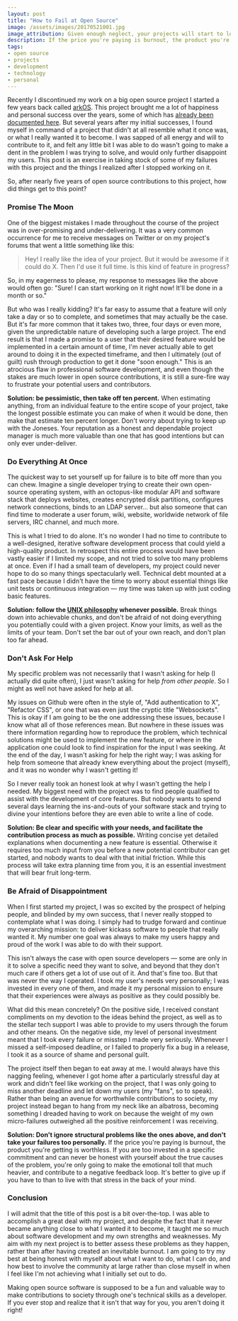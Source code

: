 ```yaml
---
layout: post
title: "How to Fail at Open Source"
image: /assets/images/20170521001.jpg
image_attribution: Given enough neglect, your projects will start to look like this soon enough. ([Vincent Ferron](https://www.flickr.com/photos/photosvincent/15791902902))
description: If the price you're paying is burnout, the product you're getting is worthless.
tags:
- open source
- projects
- development
- technology
- personal
---
```


Recently I discontinued my work on a big open source project I started a few years back called [arkOS](https://github.com/arkOScloud). This project brought me a lot of happiness and personal success over the years, some of which has [already been documented here](/blog/crowdfunding-campaign/). But several years after my initial successes, I found myself in command of a project that didn't at all resemble what it once was, or what I really wanted it to become. I was sapped of all energy and will to contribute to it, and felt any little bit I was able to do wasn't going to make a dent in the problem I was trying to solve, and would only further disappoint my users. This post is an exercise in taking stock of some of my failures with this project and the things I realized after I stopped working on it.

So, after nearly five years of open source contributions to this project, how did things get to this point?

### Promise The Moon

One of the biggest mistakes I made throughout the course of the project was in over-promising and under-delivering. It was a very common occurrence for me to receive messages on Twitter or on my project's forums that went a little something like this:

> Hey! I really like the idea of your project. But it would be awesome if it could do X. Then I'd use it full time. Is this kind of feature in progress?

So, in my eagerness to please, my response to messages like the above would often go: "Sure! I can start working on it right now! It'll be done in a month or so."

But who was I really kidding? It's far easy to assume that a feature will only take a day or so to complete, and sometimes that may actually be the case. But it's far more common that it takes two, three, four days or even more, given the unpredictable nature of developing such a large project. The end result is that I made a promise to a user that their desired feature would be implemented in a certain amount of time, I'm never actually able to get around to doing it in the expected timeframe, and then I ultimately (out of guilt) rush through production to get it done "soon enough." This is an atrocious flaw in professional software development, and even though the stakes are much lower in open source contributions, it is still a sure-fire way to frustrate your potential users and contributors.

**Solution: be pessimistic, then take off ten percent.**  When estimating anything, from an individual feature to the entire scope of your project, take the longest possible estimate you can make of when it would be done, then make that estimate ten percent longer. Don't worry about trying to keep up with the Joneses. Your reputation as a honest and dependable project manager is much more valuable than one that has good intentions but can only ever under-deliver.

### Do Everything At Once

The quickest way to set yourself up for failure is to bite off more than you can chew. Imagine a single developer trying to create their own open-source operating system, with an octopus-like modular API and software stack that deploys websites, creates encrypted disk partitions, configures network connections, binds to an LDAP server... but also someone that can find time to moderate a user forum, wiki, website, worldwide network of file servers, IRC channel, and much more.

This is what I tried to do alone. It's no wonder I had no time to contribute to a well-designed, iterative software development process that could yield a high-quality product. In retrospect this entire process would have been vastly easier if I limited my scope, and not tried to solve too many problems at once. Even if I had a small team of developers, my project could never hope to do so many things spectacularly well. Technical debt mounted at a fast pace because I didn't have the time to worry about essential things like unit tests or continuous integration &mdash; my time was taken up with just coding basic features.

**Solution: follow the [UNIX philosophy](https://en.wikipedia.org/wiki/Unix_philosophy) whenever possible.** Break things down into achievable chunks, and don't be afraid of not doing everything you potentially could with a given project. Know your limits, as well as the limits of your team. Don't set the bar out of your own reach, and don't plan too far ahead.

### Don't Ask For Help

My specific problem was not necessarily that I wasn't asking for help (I actually did quite often), I just wasn't asking for help *from other people*. So I might as well not have asked for help at all.

My issues on Github were often in the style of, "Add authentication to X", "Refactor CSS", or one that was even just the cryptic title "Websockets". This is okay if I am going to be the one addressing these issues, because I know what all of those references mean. But nowhere in these issues was there information regarding how to reproduce the problem, which technical solutions might be used to implement the new feature, or where in the application one could look to find inspiration for the input I was seeking. At the end of the day, I wasn't asking for help the right way; I was asking for help from someone that already knew everything about the project (myself), and it was no wonder why I wasn't getting it!

So I never really took an honest look at why I wasn't getting the help I needed. My biggest need with the project was to find people qualified to assist with the development of core features. But nobody wants to spend several days learning the ins-and-outs of your software stack and trying to divine your intentions before they are even able to write a line of code.

**Solution: Be clear and specific with your needs, and facilitate the contribution process as much as possible.** Writing concise yet detailed explanations when documenting a new feature is essential. Otherwise it requires too much input from you before a new potential contributor can get started, and nobody wants to deal with that initial friction. While this process will take extra planning time from you, it is an essential investment that will bear fruit long-term.


### Be Afraid of Disappointment

When I first started my project, I was so excited by the prospect of helping people, and blinded by my own success, that I never really stopped to contemplate what I was doing. I simply had to trudge forward and continue my overarching mission: to deliver kickass software to people that really wanted it. My number one goal was always to make my users happy and proud of the work I was able to do with their support.

This isn't always the case with open source developers &mdash; some are only in it to solve a specific need they want to solve, and beyond that they don't much care if others get a lot of use out of it. And that's fine too. But that was never the way I operated. I took my user's needs very personally; I was invested in every one of them, and made it my personal mission to ensure that their experiences were always as positive as they could possibly be.

What did this mean concretely? On the positive side, I received constant compliments on my devotion to the ideas behind the project, as well as to the stellar tech support I was able to provide to my users through the forum and other means. On the negative side, my level of personal investment meant that I took every failure or misstep I made very seriously. Whenever I missed a self-imposed deadline, or I failed to properly fix a bug in a release, I took it as a source of shame and personal guilt.

The project itself then began to eat away at me. I would always have this nagging feeling, whenever I got home after a particularly stressful day at work and didn't feel like working on the project, that I was only going to miss another deadline and let down my users (my "fans", so to speak). Rather than being an avenue for worthwhile contributions to society, my project instead began to hang from my neck like an albatross, becoming something I dreaded having to work on because the weight of my own micro-failures outweighed all the positive reinforcement I was receiving.

**Solution: Don't ignore structural problems like the ones above, and don't take your failures too personally.** If the price you're paying is burnout, the product you're getting is worthless. If you are too invested in a specific commitment and can never be honest with yourself about the true causes of the problem, you're only going to make the emotional toll that much heavier, and contribute to a negative feedback loop. It's better to give up if you have to than to live with that stress in the back of your mind.


### Conclusion

I will admit that the title of this post is a bit over-the-top. I was able to accomplish a great deal with my project, and despite the fact that it never became anything close to what I wanted it to become, it taught me so much about software development and my own strengths and weaknesses. My aim with my next project is to better assess these problems as they happen, rather than after having created an inevitable burnout. I am going to try my best at being honest with myself about what I want to do, what I can do, and how best to involve the community at large rather than close myself in when I feel like I'm not achieving what I initially set out to do.

Making open source software is supposed to be a fun and valuable way to make contributions to society through one's technical skills as a developer. If you ever stop and realize that it isn't that way for you, you aren't doing it right!
